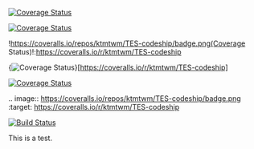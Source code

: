 [![Coverage Status](https://coveralls.io/repos/ktmtwm/TES-codeship/badge.png)](https://coveralls.io/r/ktmtwm/TES-codeship)

[![Coverage Status](https://coveralls.io/repos/ktmtwm/TES-codeship/badge.png)](https://coveralls.io/r/ktmtwm/TES-codeship)

!https://coveralls.io/repos/ktmtwm/TES-codeship/badge.png(Coverage Status)!:https://coveralls.io/r/ktmtwm/TES-codeship


{<img src="https://coveralls.io/repos/ktmtwm/TES-codeship/badge.png" alt="Coverage Status" />}[https://coveralls.io/r/ktmtwm/TES-codeship]


<a href='https://coveralls.io/r/ktmtwm/TES-codeship'><img src='https://coveralls.io/repos/ktmtwm/TES-codeship/badge.png' alt='Coverage Status' /></a>



.. image:: https://coveralls.io/repos/ktmtwm/TES-codeship/badge.png
  :target: https://coveralls.io/r/ktmtwm/TES-codeship



[![Build Status](https://travis-ci.org/ktmtwm/TES-codeship.png?branch=master)](https://travis-ci.org/ktmtwm/TES-codeship)

This is a test.

